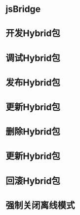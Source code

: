 jsBridge
========


开发Hybrid包
=======


调试Hybrid包
=========


发布Hybrid包
==========


更新Hybrid包
==========


删除Hybrid包
==========


更新Hybrid包
==========


回滚Hybrid包
==========


强制关闭离线模式
==========